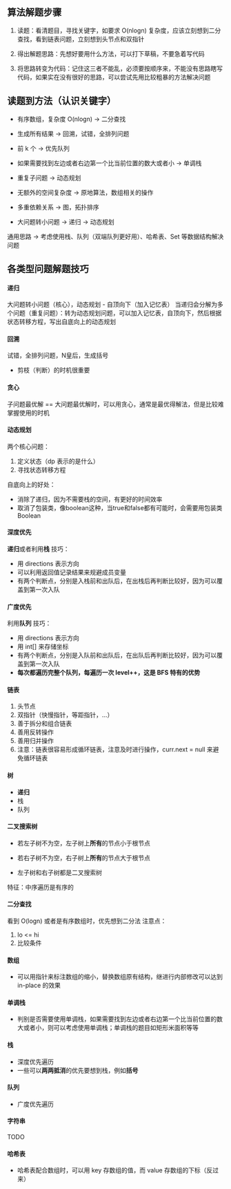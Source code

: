 ## 算法解题步骤
1. 读题：看清题目，寻找关键字，如要求 O(nlogn) 复杂度，应该立刻想到二分查找，看到链表问题，立刻想到头节点和双指针

2. 得出解题思路：先想好要用什么方法，可以打下草稿，不要急着写代码
3. 将思路转变为代码：记住这三者不能乱，必须要按顺序来，不能没有思路瞎写代码，如果实在没有很好的思路，可以尝试先用比较粗暴的方法解决问题


## 读题到方法（认识关键字）
- 有序数组，复杂度 O(nlogn) -> 二分查找

- 生成所有结果 -> 回溯，试错，全排列问题
- 前 k 个 -> 优先队列
- 如果需要找到左边或者右边第一个比当前位置的数大或者小 -> 单调栈
- 重复子问题 -> 动态规划
- 无额外的空间复杂度 -> 原地算法，数组相关的操作
- 多重依赖关系 -> 图，拓扑排序
- 大问题转小问题 -> 递归  -> 动态规划

通用思路 -> 考虑使用栈、队列（双端队列更好用）、哈希表、Set 等数据结构解决问题

## 各类型问题解题技巧
#### 递归
大问题转小问题（核心），动态规划 - 自顶向下（加入记忆表）
当递归会分解为多个问题（重复问题）：转为动态规划问题，可以加入记忆表，自顶向下，然后根据状态转移方程，写出自底向上的动态规划

#### 回溯
试错，全排列问题，N皇后，生成括号

* 剪枝（判断）的时机很重要

#### 贪心
子问题最优解 == 大问题最优解时，可以用贪心，通常是最优得解法，但是比较难掌握使用的时机

#### 动态规划

两个核心问题：

1. 定义状态（dp 表示的是什么）
2. 寻找状态转移方程

自底向上的好处：

- 消除了递归，因为不需要栈的空间，有更好的时间效率
- 取消了包装类，像boolean这种，当true和false都有可能时，会需要用包装类Boolean

#### 深度优先
**递归**或者利用**栈**
技巧：

- 用 directions 表示方向
- 可以利用返回值记录结果来规避成员变量
- 有两个判断点，分别是入栈前和出队后，在出栈后再判断比较好，因为可以覆盖到第一次入队

#### 广度优先
利用**队列**
技巧：

- 用 directions 表示方向  
- 用 int[] 来存储坐标  
- 有两个判断点，分别是入队前和出队后，在出队后再判断比较好，因为可以覆盖到第一次入队
- **每次都遍历完整个队列，每遍历一次 level++，这是 BFS 特有的优势**

#### 链表
1. 头节点
2. 双指针（快慢指针，等距指针，...）
3. 善于拆分和组合链表
4. 善用反转操作
5. 善用归并操作
6. 注意：链表很容易形成循环链表，注意及时进行操作，curr.next = null 来避免循环链表

#### 树

- **递归**
- 栈
- 队列

#### 二叉搜索树

* 若左子树不为空，左子树上**所有**的节点小于根节点

* 若右子树不为空，右子树上**所有**的节点大于根节点

* 左子树和右子树都是二叉搜索树

特征：中序遍历是有序的

#### 二分查找
看到 O(logn) 或者是有序数组时，优先想到二分法
注意点：

1. lo <= hi
2. 比较条件

#### 数组
- 可以用指针来标注数组的缩小，替换数组原有结构，继进行内部修改可以达到 in-place 的效果


#### 单调栈

- 判别是否需要使用单调栈，如果需要找到左边或者右边第一个比当前位置的数大或者小，则可以考虑使用单调栈；单调栈的题目如矩形米面积等等



#### 栈

* 深度优先遍历
* 一些可以**两两抵消**的优先要想到栈，例如**括号**


#### 队列

* 广度优先遍历

#### 字符串

TODO

#### 哈希表

- 哈希表配合数组时，可以用 key 存数组的值，而 value 存数组的下标（反过来）